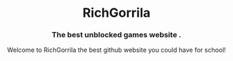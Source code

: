 <h1 align="center">RichGorrila</h1>
<h3 align="center">The best unblocked games website .</h3>



<p align="center">
Welcome to RichGorrila the best github website you could have for school!
  
  <p align="center">

